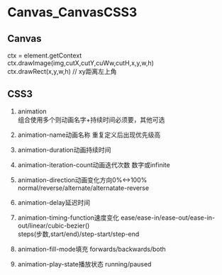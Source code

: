# Canvas_CanvasCSS3

## Canvas
ctx = element.getContext  
ctx.drawImage(img,cutX,cutY,cuWw,cutH,x,y,w,h)  
ctx.drawRect(x,y,w,h)  // xy距离左上角

## CSS3
1. animation  
组合使用多个则动画名字+持续时间必须要，其他可选  

2. animation-name动画名称
重复定义后出现优先级高  

3. animation-duration动画持续时间

4. animation-iteration-count动画迭代次数
数字或infinite  

5. animation-direction动画变化方向0%<->100%
normal/reverse/alternate/alternatate-reverse  

6. animation-delay延迟时间

7. animation-timing-function速度变化
ease/ease-in/ease-out/ease-in-out/linear/cubic-bezier()  
steps(步数,start/end)/step-start/step-end

8. animation-fill-mode填充
forwards/backwards/both  

9. animation-play-state播放状态
running/paused  
